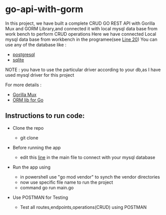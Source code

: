 # go-api-with-gorm
In this project, we have built a complete CRUD GO REST API with Gorilla Mux and GORM Library,and connected it with local mysql data base from work bench to perform CRUD operations
Here we have connected Local mysql data base from workbench in the programee(see [Line 20](https://github.com/sameerkhan97/go-api-with-gorm/blob/b790a9806bf2453da0d0b3efb8c468163477bef3/main.go#L20))
You can use any of the database like : 
* [postgresql](https://www.postgresql.org/)
* [sqlite](https://sqlite.org/index.html)


NOTE : you have to use the particular driver according to your db,as I have used mysql driver for this project

For more details : 
* [Gorilla Mux](https://github.com/gorilla/mux/)
* [ORM lib for Go](https://gorm.io/)

## Instructions to run code:
-  Clone the repo
     * git clone
 
- Before running the app
    * edit this [line](https://github.com/sameerkhan97/go-api-with-gorm/blob/b790a9806bf2453da0d0b3efb8c468163477bef3/main.go#L20) in the main file to connect with your mysql database

- Run the app using
     * in powershell use "go mod vendor" to synch the vendor directories 
     * now use specific file name to run the project
     * command go run main.go

 - Use POSTMAN for Testing
    * Test all routes,endpoints,operations(CRUD) using POSTMAN

